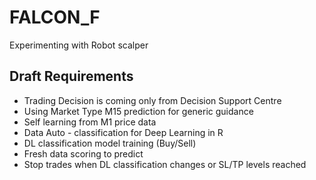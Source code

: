 # FALCON_F

Experimenting with Robot scalper

## Draft Requirements
- Trading Decision is coming only from Decision Support Centre
- Using Market Type M15 prediction for generic guidance
- Self learning from M1 price data
- Data Auto - classification for Deep Learning in R
- DL classification model training (Buy/Sell)
- Fresh data scoring to predict
- Stop trades when DL classification changes or SL/TP levels reached
